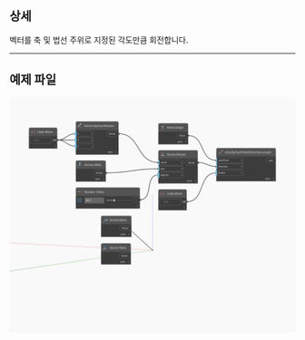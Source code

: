 ## 상세
벡터를 축 및 법선 주위로 지정된 각도만큼 회전합니다.
___
## 예제 파일

![Rotate (axis, degrees)](./Autodesk.DesignScript.Geometry.Vector.Rotate(axis,%20degrees)_img.jpg)

